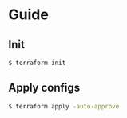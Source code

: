 # Guide

## Init

```bash
$ terraform init
```

## Apply configs

```bash
$ terraform apply -auto-approve
```
